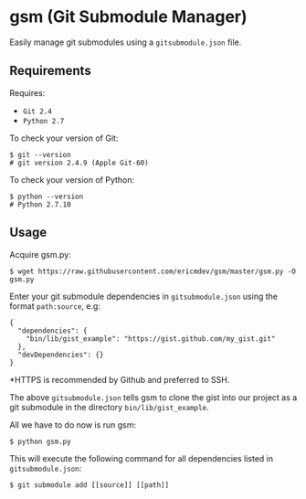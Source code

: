 gsm (Git Submodule Manager)
===========================

Easily manage git submodules using a `gitsubmodule.json` file.

Requirements
------------

Requires:

- `Git 2.4`
- `Python 2.7`

To check your version of Git:

    $ git --version
    # git version 2.4.9 (Apple Git-60)

To check your version of Python:

    $ python --version
    # Python 2.7.10

Usage
-----

Acquire gsm.py:

    $ wget https://raw.githubusercontent.com/ericmdev/gsm/master/gsm.py -O gsm.py


Enter your git submodule dependencies in `gitsubmodule.json` using the format `path:source`, e.g:

    {
      "dependencies": {
        "bin/lib/gist_example": "https://gist.github.com/my_gist.git"
      }, 
      "devDependencies": {}
    }

*HTTPS is recommended by Github and preferred to SSH.

The above `gitsubmodule.json` tells gsm to clone the gist into our project as a git submodule in the directory `bin/lib/gist_example`.

All we have to do now is run gsm:

    $ python gsm.py

This will execute the following command for all dependencies listed in `gitsubmodule.json`:

    $ git submodule add [[source]] [[path]]

